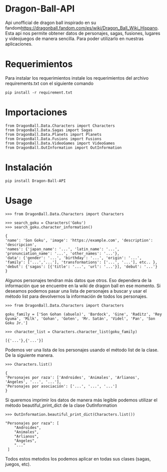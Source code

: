 Dragon-Ball-API
===============
Api unofficial de dragon ball inspirado en su fandom<https://dragonball.fandom.com/es/wiki/Dragon_Ball_Wiki_Hispano>. Esta api nos permite obtener datos de personajes, sagas, fusiones, lugares y videojuegos de manera sencilla. Para poder utilizarlo en nuestras aplicaciones.

Requerimientos
============
Para instalar los requerimientos instale los requerimientos del archivo requirements.txt con el siguiente comando

    pip install -r requirement.txt

Importaciones
============

    from DragonBall.Data.Characters import Characters
    from DragonBall.Data.Sagas import Sagas
    from DragonBall.Data.Planets import Planets
    from DragonBall.Data.Fusions import Fusions
    from DragonBall.Data.VideoGames import VideoGames
    from DragonBall.OutInformation import OutInformation

Instalación
============

    pip install Dragon-Ball-API

Usage
=====

    >>> from DragonBall.Data.Characters import Characters
    
    >>> search_goku = Characters('Goku')
    >>> search_goku.character_information()
    
    {
    'name': 'Son Goku', 'image': 'https://example.com', 'description': 'descripcion', 
    'names': {'japan_name': '...', 'latin_name': '...', 'pronunciation_name': '...', 'other_names': '...'}, 
    'data': {'gender': '...', 'birthday': '...', 'origin': '...', 'family': ['...','...'], 'transformations': ['...', '...'], etc.. },
    'debut': {'sagas': [{'title': '...', 'url': '...'}], 'debut': '...'}
    }
    

Algunos personajes tendran más datos que otros. Eso dependera de la información que se encuentre en la wiki de dragon ball en ese momento. Si deseamos podemos pasar una lista de personajes a buscar y usar el método list para devolvernos la información de todos los personajes.

    >>> from DragonBall.Data.Characters import Characters
    
    goku_family = ['Son Gohan (abuelo)', 'Bardock', 'Gine', 'Raditz', 'Rey Gyuma', 'Milk', 'Gohan', 'Goten', 'Mr. Satán', 'Videl', 'Pan', 'Son Goku Jr.']
    
    >>> character_list = Characters.character_list(goku_family)
    
    [{'...'},{'...'}]

   


Podemos ver una lista de los personajes usando el método list de la clase. De la siguiente manera.



    >>> Characters.list()
    
    {
    'Personajes por raza': ['Androides', 'Animales', 'Arlianos', 'Ángeles', '...', '...'],
    'Personajes por asociación': ['...', '...', '...']
    }



Si queremos imprimir los datos de manera más legible podemos utilizar el método beautiful_print_dict de la clase OutInformation


    >>> OutInformation.beautiful_print_dict(Characters.list())
    
    "Personajes por raza": [
        "Androides",
        "Animales",
        "Arlianos",
        "Ángeles",
        "..."
     ]
     


Todos estos metodos los podemos aplicar en todas sus clases (sagas, juegos, etc).

